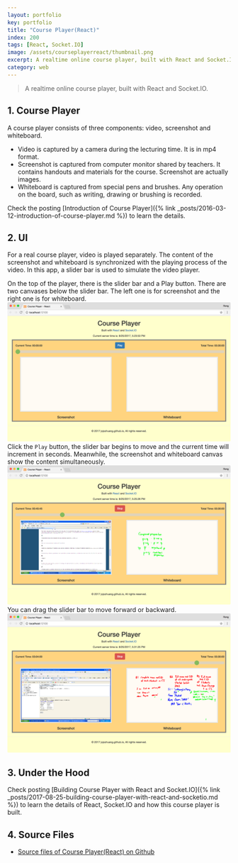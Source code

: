 ```yaml
---
layout: portfolio
key: portfolio
title: "Course Player(React)"
index: 200
tags: [React, Socket.IO]
image: /assets/courseplayerreact/thumbnail.png
excerpt: A realtime online course player, built with React and Socket.IO.
category: web
---
```


> A realtime online course player, built with React and Socket.IO.

## 1. Course Player
A course player consists of three components: video, screenshot and whiteboard.
* Video is captured by a camera during the lecturing time. It is in mp4 format.
* Screenshot is captured from computer monitor shared by teachers. It contains handouts and materials for the course. Screenshot are actually images.
* Whiteboard is captured from special pens and brushes. Any operation on the board, such as writing, drawing or brushing is recorded.

Check the posting [Introduction of Course Player]({% link _posts/2016-03-12-introduction-of-course-player.md %}) to learn the details.

## 2. UI
For a real course player, video is played separately. The content of the screenshot and whiteboard is synchronized with the playing process of the video. In this app, a slider bar is used to simulate the video player.

On the top of the player, there is the slider bar and a Play button. There are two canvases below the slider bar. The left one is for screenshot and the right one is for whiteboard.
![image](/assets/courseplayerreact/homepage.png)  
Click the `Play` button, the slider bar begins to move and the current time will increment in seconds. Meanwhile, the screenshot and whiteboard canvas show the content simultaneously.
![image](/assets/courseplayerreact/play.png)  
You can drag the slider bar to move forward or backward.
![image](/assets/courseplayerreact/drag.png)  

## 3. Under the Hood
Check posting [Building Course Player with React and Socket.IO]({% link _posts/2017-08-25-building-course-player-with-react-and-socketio.md %}) to learn the details of React, Socket.IO and how this course player is built.

## 4. Source Files
* [Source files of Course Player(React) on Github](https://github.com/jojozhuang/Portfolio/tree/master/CoursePlayerReact)
